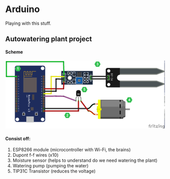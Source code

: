 # Arduino

Playing with this stuff.

## Autowatering plant project
#### Scheme
![Autowatering Plant](/autowatering.plant/assets/scheme.png)

#### Consist off:
1. ESP8266 module (microcontroller with Wi-Fi, the brains)
2. Dupont f-f wires (x10)
3. Moisture sensor (helps to understand do we need watering the plant)
4. Watering pump (pumping the water)
5. TIP31C Transistor (reduces the voltage)
